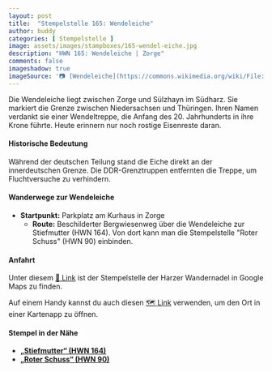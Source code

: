 ```yaml
---
layout: post
title:  "Stempelstelle 165: Wendeleiche"
author: buddy
categories: [ Stempelstelle ]
image: assets/images/stampboxes/165-wendel-eiche.jpg
description: "HWN 165: Wendeleiche | Zorge"
comments: false
imageshadow: true
imageSource: '📷 [Wendeleiche](https://commons.wikimedia.org/wiki/File:Wendeleiche.jpg) von <a href="//commons.wikimedia.org/wiki/User:B.Thomas95" title="User:B.Thomas95">Thomas Binder</a> unter Lizenz [CC BY-SA 4.0](https://creativecommons.org/licenses/by-sa/4.0)'
---
```


Die Wendeleiche liegt zwischen Zorge und Sülzhayn im Südharz. Sie markiert die Grenze zwischen Niedersachsen und Thüringen. Ihren Namen verdankt sie einer Wendeltreppe, die Anfang des 20. Jahrhunderts in ihre Krone führte. Heute erinnern nur noch rostige Eisenreste daran. 

#### Historische Bedeutung

Während der deutschen Teilung stand die Eiche direkt an der innerdeutschen Grenze. Die DDR-Grenztruppen entfernten die Treppe, um Fluchtversuche zu verhindern. 

#### Wanderwege zur Wendeleiche

- **Startpunkt:** Parkplatz am Kurhaus in Zorge
  - **Route:** Beschilderter Bergwiesenweg über die Wendeleiche zur Stiefmutter (HWN 164). Von dort kann man die Stempelstelle "Roter Schuss" (HWN 90) einbinden. 

#### Anfahrt

Unter diesem [📍 Link](https://www.google.com/maps/dir/?api=1&origin=&destination=51.62454%2C%2010.65709) ist der Stempelstelle der Harzer Wandernadel in Google Maps zu finden.

<div class="android-only">
  Auf einem Handy kannst du auch diesen 
  <a href="geo:51.62454,10.65709">🗺️ Link</a> 
  verwenden, um den Ort in einer Kartenapp zu öffnen.
  <p></p>
</div>

#### Stempel in der Nähe

- [**„Stiefmutter“ (HWN 164)**](/stempelstelle-164-stiefmutter)
- [**„Roter Schuss“ (HWN 90)**](/stempelstelle-90-roter-schuss)
